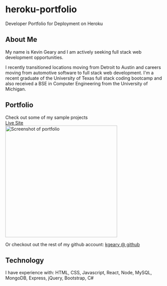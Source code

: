 # heroku-portfolio
Developer Portfolio for Deployment on Heroku

## About Me
My name is Kevin Geary and I am actively seeking full stack web development 
opportunities. 

I recently transitioned locations moving from Detroit 
to Austin and careers moving from automotive software to full stack web development.
I'm a recent graduate of the University of Texas full stack coding bootcamp and 
also received a BSE in Computer Engineering from the University of Michigan.

## Portfolio
Check out some of my sample projects   
[Live Site](https://kgeary.com)  
<img src="screenshot.png" alt="Screenshot of portfolio" width="350px">

Or checkout out the rest of my github account: 
[kgeary @ github](https://www.github.com/kgeary)  

## Technology
I have experience with:
HTML, CSS, Javascript, React, Node, MySQL, MongoDB, Express, jQuery, Bootstrap, C#
